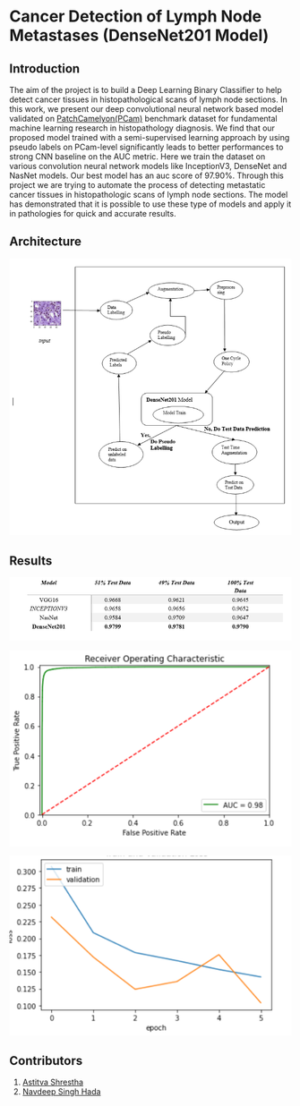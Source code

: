 # Cancer Detection of Lymph Node Metastases (DenseNet201 Model)

## Introduction
The aim of the project is to build a Deep Learning Binary Classifier to help detect cancer tissues in histopathological scans of lymph node sections. In this work, we present our deep convolutional neural network based model validated on [PatchCamelyon(PCam)](https://github.com/basveeling/pcam)  benchmark dataset for fundamental machine learning research in histopathology diagnosis. We find that our proposed model trained with a semi-supervised learning approach by using pseudo labels on PCam-level significantly leads to better performances to strong CNN baseline on the AUC metric. Here we train the dataset on various convolution neural network models like InceptionV3, DenseNet and NasNet models. Our best model has an auc score of 97.90%. Through this project we are trying to automate the process of detecting metastatic cancer tissues in histopathologic scans of lymph node sections. The model has demonstrated that it is possible to use these type of models and apply it in pathologies for quick and accurate results.

## Architecture
<p align="center">
  <img src="blob/images/architecture.PNG"/>
</p>

## Results
<p align="center">
  <img src="blob/images/results.PNG"/>
</p>
<p align="center">
  <img src="blob/images/roc_curve.PNG"/>
</p>
<p align="center">
  <img src="blob/images/loss_result.PNG"/>
</p>

## Contributors
   1. [Astitva Shrestha](https://www.linkedin.com/in/astitva17a87/)
   2. [Navdeep Singh Hada](https://www.linkedin.com/in/navdeep-singh-hada-a102b7190/)
   